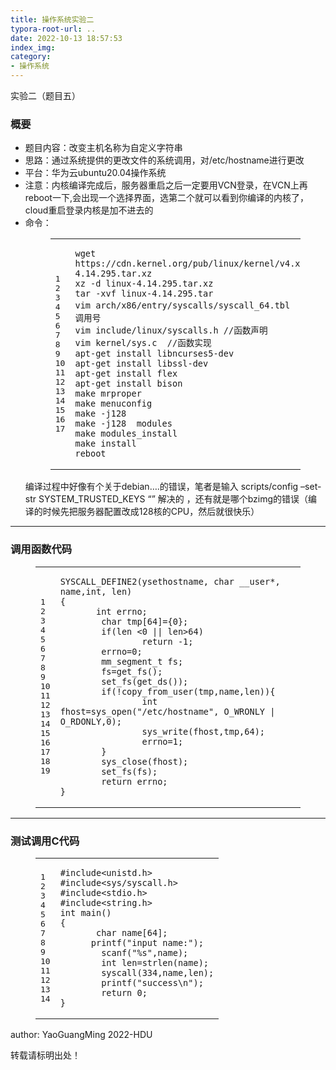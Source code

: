 ```yaml
---
title: 操作系统实验二
typora-root-url: ..
date: 2022-10-13 18:57:53
index_img:
category:
- 操作系统
---
```

实验二（题目五）
<!--more-->

<h3 id="概要"><a href="#概要" class="headerlink" title="概要"></a>概要</h3><ul>
<li>题目内容：改变主机名称为自定义字符串</li>
<li>思路：通过系统提供的更改文件的系统调用，对&#x2F;etc&#x2F;hostname进行更改</li>
<li>平台：华为云ubuntu20.04操作系统</li>
<li>注意：内核编译完成后，服务器重启之后一定要用VCN登录，在VCN上再reboot一下,会出现一个选择界面，选第二个就可以看到你编译的内核了，cloud重启登录内核是加不进去的</li>
<li>命令：<figure class="highlight bash"><table><tr><td class="gutter"><pre><span class="line">1</span><br><span class="line">2</span><br><span class="line">3</span><br><span class="line">4</span><br><span class="line">5</span><br><span class="line">6</span><br><span class="line">7</span><br><span class="line">8</span><br><span class="line">9</span><br><span class="line">10</span><br><span class="line">11</span><br><span class="line">12</span><br><span class="line">13</span><br><span class="line">14</span><br><span class="line">15</span><br><span class="line">16</span><br><span class="line">17</span><br></pre></td><td class="code"><pre><code class="hljs bash">wget https://cdn.kernel.org/pub/linux/kernel/v4.x/linux-4.14.295.tar.xz<br>xz -d linux-4.14.295.tar.xz <br>tar -xvf linux-4.14.295.tar <br>vim <span class="hljs-built_in">arch</span>/x86/entry/syscalls/syscall_64.tbl	//添加调用号<br>vim include/linux/syscalls.h	//函数声明<br>vim kernel/sys.c	//函数实现<br>apt-get install libncurses5-dev<br>apt-get install libssl-dev<br>apt-get install flex<br>apt-get install bison<br>make mrproper<br>make menuconfig<br>make -j128<br>make -j128  modules<br>make modules_install<br>make install<br>reboot<br></code></pre></td></tr></table></figure>
编译过程中好像有个关于debian….的错误，笔者是输入 scripts&#x2F;config –set-str SYSTEM_TRUSTED_KEYS “” 解决的 ，还有就是哪个bzimg的错误（编译的时候先把服务器配置改成128核的CPU，然后就很快乐）</li>
</ul>
<hr>
<h3 id="调用函数代码"><a href="#调用函数代码" class="headerlink" title="调用函数代码"></a>调用函数代码</h3><figure class="highlight c"><table><tr><td class="gutter"><pre><span class="line">1</span><br><span class="line">2</span><br><span class="line">3</span><br><span class="line">4</span><br><span class="line">5</span><br><span class="line">6</span><br><span class="line">7</span><br><span class="line">8</span><br><span class="line">9</span><br><span class="line">10</span><br><span class="line">11</span><br><span class="line">12</span><br><span class="line">13</span><br><span class="line">14</span><br><span class="line">15</span><br><span class="line">16</span><br><span class="line">17</span><br><span class="line">18</span><br><span class="line">19</span><br></pre></td><td class="code"><pre><code class="hljs c">SYSCALL_DEFINE2(ysethostname, <span class="hljs-type">char</span> __user*, name,<span class="hljs-type">int</span>, len)<br>&#123;<br>	    <span class="hljs-type">int</span> errno;<br>        <span class="hljs-type">char</span> tmp[<span class="hljs-number">64</span>]=&#123;<span class="hljs-number">0</span>&#125;;<br>        <span class="hljs-keyword">if</span>(len &lt;<span class="hljs-number">0</span> || len&gt;<span class="hljs-number">64</span>)<br>                <span class="hljs-keyword">return</span> <span class="hljs-number">-1</span>;<br>        errno=<span class="hljs-number">0</span>;<br>        <span class="hljs-type">mm_segment_t</span> fs;<br>        fs=get_fs();<br>        set_fs(get_ds());<br>        <span class="hljs-keyword">if</span>(!copy_from_user(tmp,name,len))&#123;<br>                <span class="hljs-type">int</span> fhost=sys_open(<span class="hljs-string">&quot;/etc/hostname&quot;</span>, O_WRONLY | O_RDONLY,<span class="hljs-number">0</span>);<br>                sys_write(fhost,tmp,<span class="hljs-number">64</span>);<br>                errno=<span class="hljs-number">1</span>;<br>        &#125;<br>        sys_close(fhost);<br>        set_fs(fs);<br>        <span class="hljs-keyword">return</span> errno;<br>&#125;<br></code></pre></td></tr></table></figure>

<hr>
<h3 id="测试调用C代码"><a href="#测试调用C代码" class="headerlink" title="测试调用C代码"></a>测试调用C代码</h3><figure class="highlight c"><table><tr><td class="gutter"><pre><span class="line">1</span><br><span class="line">2</span><br><span class="line">3</span><br><span class="line">4</span><br><span class="line">5</span><br><span class="line">6</span><br><span class="line">7</span><br><span class="line">8</span><br><span class="line">9</span><br><span class="line">10</span><br><span class="line">11</span><br><span class="line">12</span><br><span class="line">13</span><br><span class="line">14</span><br></pre></td><td class="code"><pre><code class="hljs c"><span class="hljs-meta">#<span class="hljs-keyword">include</span><span class="hljs-string">&lt;unistd.h&gt;</span></span><br><span class="hljs-meta">#<span class="hljs-keyword">include</span><span class="hljs-string">&lt;sys/syscall.h&gt;</span></span><br><span class="hljs-meta">#<span class="hljs-keyword">include</span><span class="hljs-string">&lt;stdio.h&gt;</span></span><br><span class="hljs-meta">#<span class="hljs-keyword">include</span><span class="hljs-string">&lt;string.h&gt;</span></span><br><span class="hljs-type">int</span> <span class="hljs-title function_">main</span><span class="hljs-params">()</span><br>&#123;<br>		<span class="hljs-type">char</span> name[<span class="hljs-number">64</span>];<br>		<span class="hljs-built_in">printf</span>(<span class="hljs-string">&quot;input name:&quot;</span>);<br>        <span class="hljs-built_in">scanf</span>(<span class="hljs-string">&quot;%s&quot;</span>,name);<br>        <span class="hljs-type">int</span> len=<span class="hljs-built_in">strlen</span>(name);<br>        syscall(<span class="hljs-number">334</span>,name,len);<br>        <span class="hljs-built_in">printf</span>(<span class="hljs-string">&quot;success\n&quot;</span>);<br>        <span class="hljs-keyword">return</span> <span class="hljs-number">0</span>;<br>&#125;<br></code></pre></td></tr></table></figure>


<p class="note note-success">author: YaoGuangMing 2022-HDU</p>
<p class="note note-warning">转载请标明出处！</p>
